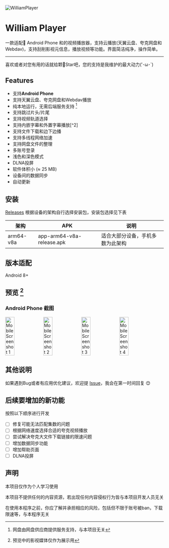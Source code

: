 ![WilliamPlayer](https://gitee.com/CWLcwl0219/webdav-video-player/raw/master/static/app-logo1.png)
# William Player
一款适配📱 Android Phone 和的视频播放器，支持云播放(天翼云盘、夸克网盘和Webdav)，支持刮削影视元信息，播放视频等功能。界面简洁纯净，操作简单。

---

喜欢或者对您有用的话就给颗🌟Star吧，您的支持是我维护的最大动力(′･ω･`)

## Features

- 支持**Android Phone**
- 支持天翼云盘、夸克网盘和Webdav播放
- 纯本地运行，无需后端服务支持 [^1]
- 支持跳过片头/片尾
- 支持视频轨道选择
- 支持内嵌字幕和外置字幕播放[^2]
- 支持文件下载和边下边播
- 支持多线程网络加速
- 支持网盘文件的整理
- 多账号登录
- 浅色和深色模式
- DLNA投屏
- 软件体积小 (≈ 25 MB)
- 设备间的数据同步
- 自动更新

[^1]: 网盘由网盘供应商提供服务支持，与本项目无关


## 安装

[Releases](https://gitee.com/CWLcwl0219/drawing-bed/releases/download/1.0.0/app-release.apk) 根据设备的架构自行选择安装包，安装包选择见下表

| 架构          | APK                         | 说明                   |
|-------------|-----------------------------|----------------------|
| arm64-v8a   | app-arm64-v8a-release.apk   | 适合大部分设备，手机多数为此架构     |

## 版本适配

Android 8+

## 预览 [^3]

### Android Phone 截图

<div style="display: flex;">
<img src="https://gitee.com/CWLcwl0219/drawing-bed/raw/master/img/9d25a057431b3a0fa4b8ea748b98a4b.jpg" alt="Mobile Screenshot 1" width="24%"/>
<img src="https://gitee.com/CWLcwl0219/drawing-bed/raw/master/img/05cfd863ab202929f64fd6d44e291f0.jpg" alt="Mobile Screenshot 2" width="24%"/>
<img src="https://gitee.com/CWLcwl0219/drawing-bed/raw/master/img/e1358cc49b75a1d8d570465eb009efe.jpg" alt="Mobile Screenshot 3" width="24%"/>
<img src="https://gitee.com/CWLcwl0219/drawing-bed/raw/master/img/a33afbdf6774f504d1990453d99b421.jpg" alt="Mobile Screenshot 4" width="24%"/>
</div>

[^3]: 预览中的影视媒体仅作为展示用

## 其他说明

如果遇到Bug或者有应用优化建议，欢迎提 [Issue](https://gitee.com/CWLcwl0219/webdav-video-player/issues)，我会在第一时间回复 😊

## 后续要增加的新功能

按照以下顺序进行开发

- [ ] 修复可能无法匹配集数的问题
- [ ] 根据网络速度选择合适的夸克视频播放
- [ ] 尝试解决夸克大文件下载链接的限速问题
- [ ] 增加数据同步功能
- [ ] 增加帮助页面
- [ ] DLNA投屏

## 声明

本项目仅作为个人学习使用

本项目不提供任何的内容资源，若出现任何内容侵权行为皆与本项目开发人员无关

在使用本程序之前，你应了解并承担相应的风险，包括但不限于账号被ban，下载限速等，与本程序无关


